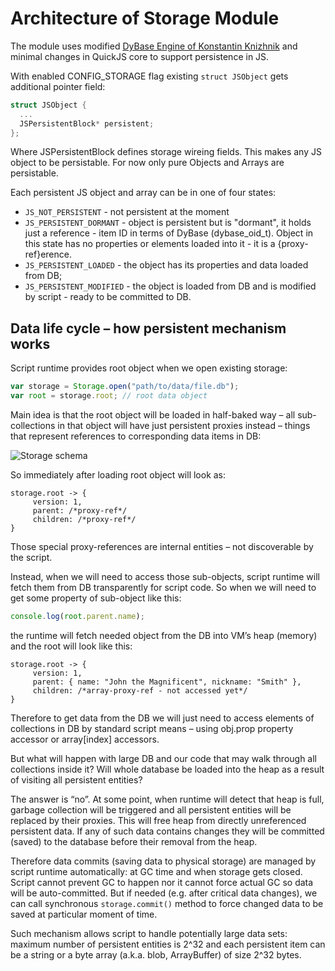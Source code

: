 # Architecture of Storage Module

The module uses modified [DyBase Engine of Konstantin Knizhnik](http://www.garret.ru/dybase.html) and
minimal changes in QuickJS core to support persistence in JS.

With enabled CONFIG_STORAGE flag existing ```struct JSObject``` gets additional pointer field:

```C
struct JSObject {
  ...
  JSPersistentBlock* persistent; 
}; 
```

Where JSPersistentBlock defines storage wireing fields. This makes any JS object to be persistable. For now only pure Objects and Arrays are persistable.


Each persistent JS object and array can be in one of four states:

* ```JS_NOT_PERSISTENT``` - not persistent at the moment
* ```JS_PERSISTENT_DORMANT``` - object is persistent but is "dormant", it holds just a reference - item ID in terms of DyBase (dybase_oid_t). Object in this state has no properties or elements loaded into it - it is a {proxy-ref}erence. 
* ```JS_PERSISTENT_LOADED``` - the object has its properties and data loaded from DB;  
* ```JS_PERSISTENT_MODIFIED``` - the object is loaded from DB and is modified by script - ready to be committed to DB.

## Data life cycle – how persistent mechanism works

Script runtime provides root object when we open existing storage:

```JavaScript
var storage = Storage.open("path/to/data/file.db"); 
var root = storage.root; // root data object
```

Main idea is that the root object will be loaded in half-baked way – all sub-collections in that object will have just persistent proxies instead – things that represent references to corresponding data items in DB:

![Storage schema](storage-schema.png)

So immediately after loading root object will look as:

```
storage.root -> { 
     version: 1, 
     parent: /*proxy-ref*/
     children: /*proxy-ref*/
}
```

Those special proxy-references are internal entities – not discoverable by the script.

Instead, when we will need to access those sub-objects, script runtime will fetch them from DB transparently for script code. So when we will need to get some property of sub-object like this:

```JavaScript
console.log(root.parent.name);
```

the runtime will fetch needed object from the DB into VM’s heap (memory) and the root will look like this:

```
storage.root -> {
     version: 1, 
     parent: { name: "John the Magnificent", nickname: "Smith" },
     children: /*array-proxy-ref - not accessed yet*/
}
```

Therefore to get data from the DB we will just need to access elements of collections in DB by standard script means – using obj.prop property accessor or array[index] accessors.

But what will happen with large DB and our code that may walk through all collections inside it? Will whole database be loaded into the heap as a result of visiting all persistent entities?

The answer is “no”. At some point, when runtime will detect that heap is full, garbage collection will be triggered and all persistent entities will be replaced by their proxies. This will free heap from directly unreferenced persistent data. If any of such data contains changes they will be committed (saved) to the database before their removal from the heap.

Therefore data commits (saving data to physical storage) are managed by script runtime automatically: at GC time and when storage gets closed. Script cannot prevent GC to happen nor it cannot force actual GC so data will be auto-committed. But if needed (e.g. after critical data changes), we can call synchronous ```storage.commit()``` method to force changed data to be saved at particular moment of time.

Such mechanism allows script to handle potentially large data sets: maximum number of persistent entities is 2^32 and each persistent item can be a string or a byte array (a.k.a. blob, ArrayBuffer) of size 2^32 bytes.

